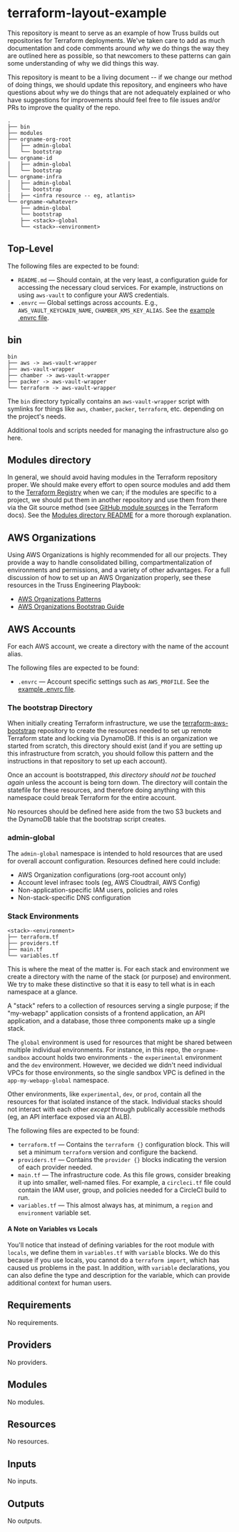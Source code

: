 # terraform-layout-example

This repository is meant to serve as an example of how Truss builds out
repositories for Terraform deployments. We've taken care to add as much
documentation and code comments around _why_ we do things the way they
are outlined here as possible, so that newcomers to these patterns can
gain some understanding of why we did things this way.

This repository is meant to be a living document -- if we change our
method of doing things, we should update this repository, and engineers
who have questions about why we do things that are not adequately
explained or who have suggestions for improvements should feel free to
file issues and/or PRs to improve the quality of the repo.

```text
.
├── bin
├── modules
├── orgname-org-root
│   ├── admin-global
│   └── bootstrap
└── orgname-id
│   ├── admin-global
│   └── bootstrap
└── orgname-infra
│   ├── admin-global
│   └── bootstrap
|   ├── <infra resource -- eg, atlantis>
└── orgname-<whatever>
    ├── admin-global
    └── bootstrap
    ├── <stack>-global
    └── <stack>-<environment>
```

## Top-Level

The following files are expected to be found:

- `README.md` — Should contain, at the very least, a configuration guide
  for accessing the necessary cloud services. For example, instructions
  on using `aws-vault` to configure your AWS credentials.
- `.envrc` — Global settings across accounts. E.g.,
  `AWS_VAULT_KEYCHAIN_NAME`, `CHAMBER_KMS_KEY_ALIAS`. See the [example
  .envrc file](.envrc).

## bin

```text
bin
├── aws -> aws-vault-wrapper
├── aws-vault-wrapper
├── chamber -> aws-vault-wrapper
├── packer -> aws-vault-wrapper
└── terraform -> aws-vault-wrapper
```

The `bin` directory typically contains an `aws-vault-wrapper` script with
symlinks for things like `aws`, `chamber`, `packer`, `terraform`, etc.
depending on the project's needs.

Additional tools and scripts needed for managing the infrastructure also go here.

## Modules directory

In general, we should avoid having modules in the Terraform repository
proper. We should make every effort to open source modules and add them
to the [Terraform Registry](https://registry.terraform.io) when we can;
if the modules are specific to a project, we should put them in another
repository and use them from there via the Git source method (see
[GitHub module sources](https://www.terraform.io/docs/modules/sources.html#github)
in the Terraform docs). See the [Modules directory README](modules/README.md)
for a more thorough explanation.

## AWS Organizations

Using AWS Organizations is highly recommended for all our projects. They
provide a way to handle consolidated billing, compartmentalization of
environments and permissions, and a variety of other advantages. For a
full discussion of how to set up an AWS Organization properly, see these
resources in the Truss Engineering Playbook:

- [AWS Organizations Patterns](https://playbook.truss.dev/docs/infrasec/aws/aws-organizations)
- [AWS Organizations Bootstrap Guide](https://playbook.truss.dev/docs/infrasec/aws/org-bootstrap)

## AWS Accounts

For each AWS account, we create a directory with the name of the account
alias.

The following files are expected to be found:

- `.envrc` — Account specific settings such as `AWS_PROFILE`. See the
  [example .envrc file](orgname-sandbox/.envrc).

### The bootstrap Directory

When initially creating Terraform infrastructure, we use the
[terraform-aws-bootstrap](https://github.com/trussworks/terraform-aws-bootstrap)
repository to create the resources needed to set up remote Terraform
state and locking via DynamoDB. If this is an organization we started
from scratch, this directory should exist (and if you are setting up
this infrastructure from scratch, you should follow this pattern and
the instructions in that repository to set up each account).

Once an account is bootstrapped, _this directory should not be touched
again_ unless the account is being torn down. The directory will contain
the statefile for these resources, and therefore doing anything with
this namespace could break Terraform for the entire account.

No resources should be defined here aside from the two S3 buckets and
the DynamoDB table that the bootstrap script creates.

### admin-global

The `admin-global` namespace is intended to hold resources that are used
for overall account configuration. Resources defined here could include:

- AWS Organization configurations (org-root account only)
- Account level infrasec tools (eg, AWS Cloudtrail, AWS Config)
- Non-application-specific IAM users, policies and roles
- Non-stack-specific DNS configuration

### Stack Environments

```text
<stack>-<environment>
├── terraform.tf
├── providers.tf
├── main.tf
└── variables.tf
```

This is where the meat of the matter is. For each stack and environment
we create a directory with the name of the stack (or purpose) and
environment. We try to make these distinctive so that it is easy to tell
what is in each namespace at a glance.

A "stack" refers to a collection of resources serving a single purpose;
if the "my-webapp" application consists of a frontend application, an
API application, and a database, those three components make up a single
stack.

The `global` environment is used for resources that might be shared
between multiple individual environments. For instance, in this repo, the
`orgname-sandbox` account holds two environments - the `experimental`
environment and the `dev` environment. However, we decided we didn't need
individual VPCs for those environments, so the single sandbox VPC is
defined in the `app-my-webapp-global` namespace.

Other environments, like `experimental`, `dev`, or `prod`, contain all
the resources for that isolated instance of the stack. Individual stacks
should not interact with each other _except_ through publically accessible
methods (eg, an API interface exposed via an ALB).

The following files are expected to be found:

- `terraform.tf` — Contains the `terraform {}` configuration block.
  This will set a minimum `terraform` version and configure the backend.
- `providers.tf` — Contains the `provider {}` blocks indicating the
  version of each provider needed.
- `main.tf` — The infrastructure code. As this file grows, consider
  breaking it up into smaller, well-named files. For example, a
  `circleci.tf` file could contain the IAM user, group, and policies
  needed for a CircleCI build to run.
- `variables.tf` — This almost always has, at minimum, a `region`
  and `environment` variable set.

#### A Note on Variables vs Locals

You'll notice that instead of defining variables for the root module
with `locals`, we define them in `variables.tf` with `variable` blocks.
We do this because if you use locals, you cannot do a `terraform
import`, which has caused us problems in the past. In addition, with
`variable` declarations, you can also define the type and description
for the variable, which can provide additional context for human users.

<!-- BEGIN_TF_DOCS -->

## Requirements

No requirements.

## Providers

No providers.

## Modules

No modules.

## Resources

No resources.

## Inputs

No inputs.

## Outputs

No outputs.

<!-- END_TF_DOCS -->
